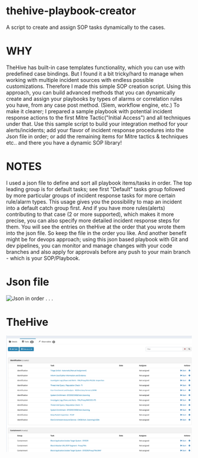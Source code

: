 # thehive-playbook-creator
A script to create and assign SOP tasks dynamically to the cases.

# WHY
TheHive has built-in case templates functionality, which you can use with predefined case bindings. But I found it a bit tricky/hard to manage when working with multiple incident sources with endless possible customizations. Therefore I made this simple SOP creation script. Using this approach, you can build advanced methods that you can dynamically create and assign your playbooks by types of alarms or correlation rules you have, from any case post method. (Siem, workflow engine, etc.)
To make it clearer; I prepared a sample playbook with potential incident response actions to the first Mitre Tactic("Initial Access") and all techniques under that.
Use this sample script to build your integration method for your alerts/incidents; add your flavor of incident response procedures into the Json file in order; or add the remaining items for Mitre tactics & techniques etc.. and there you have a dynamic SOP library!

# NOTES
I used a json file to define and sort all playbook items/tasks in order. The top leading group is for default tasks; see first "Default" tasks group followed by more particular groups of incident response tasks for more certain rule/alarm types. This usage gives you the possibility to map an incident into a default catch group first. And if you have more rules(alerts) contributing to that case (2 or more supported), which makes it more precise, you can also specify more detailed incident response steps for them.
You will see the entries on theHive at the order that you wrote them into the json file. So keep the file in the order you like.
And another benefit might be for devops approach; using this json based playbook with Git and dev pipelines, you can monitor and manage changes with your code branches and also apply for approvals before any push to your main branch - which is your SOP/Playbook.

# Json file
![Json in order](SScreenshot-JsonFile.png)
.
.
.

# TheHive
![Tasks screen on theHive](Screenshot-thehive.png)
